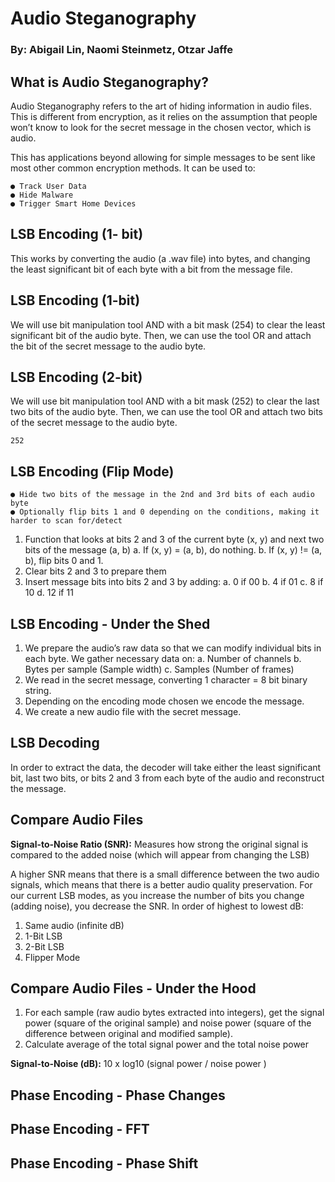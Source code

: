 # Audio Steganography

### By: Abigail Lin, Naomi Steinmetz, Otzar Jaffe


## What is Audio Steganography?

Audio Steganography refers to the art of hiding information in audio files. This is different
from encryption, as it relies on the assumption that people won’t know to look for the secret
message in the chosen vector, which is audio.

This has applications beyond allowing for simple messages to be sent like most other
common encryption methods. It can be used to:

```
● Track User Data
● Hide Malware
● Trigger Smart Home Devices
```

## LSB Encoding (1- bit)

This works by converting the audio (a .wav file) into bytes, and changing the least significant
bit of each byte with a bit from the message file.


## LSB Encoding (1-bit)

We will use bit manipulation tool AND with a bit mask (254) to clear the least significant bit
of the audio byte. Then, we can use the tool OR and attach the bit of the secret message to
the audio byte.


## LSB Encoding (2-bit)

We will use bit manipulation tool AND with a bit mask (252) to clear the last two bits of the
audio byte. Then, we can use the tool OR and attach two bits of the secret message to the
audio byte.

```
252
```

## LSB Encoding (Flip Mode)

```
● Hide two bits of the message in the 2nd and 3rd bits of each audio byte
● Optionally flip bits 1 and 0 depending on the conditions, making it harder to scan for/detect
```
1. Function that looks at bits 2 and 3 of the current byte (x, y) and next two bits of the message (a,
    b)
       a. If (x, y) = (a, b), do nothing.
       b. If (x, y) != (a, b), flip bits 0 and 1.
2. Clear bits 2 and 3 to prepare them
3. Insert message bits into bits 2 and 3 by adding:
    a. 0 if 00
    b. 4 if 01
       c. 8 if 10
    d. 12 if 11


## LSB Encoding - Under the Shed

1. We prepare the audio’s raw data so that we can modify individual bits in each byte. We
    gather necessary data on:
       a. Number of channels
       b. Bytes per sample (Sample width)
          c. Samples (Number of frames)
2. We read in the secret message, converting 1 character = 8 bit binary string.
3. Depending on the encoding mode chosen we encode the message.
4. We create a new audio file with the secret message.


## LSB Decoding

In order to extract the data, the decoder will take either the least significant bit, last two bits,
or bits 2 and 3 from each byte of the audio and reconstruct the message.


## Compare Audio Files

**Signal-to-Noise Ratio (SNR):** Measures how strong the original signal is compared to the
added noise (which will appear from changing the LSB)

A higher SNR means that there is a small difference between the two audio signals, which
means that there is a better audio quality preservation. For our current LSB modes, as you
increase the number of bits you change (adding noise), you decrease the SNR. In order of
highest to lowest dB:

1. Same audio (infinite dB)
2. 1-Bit LSB
3. 2-Bit LSB
4. Flipper Mode


## Compare Audio Files - Under the Hood

1. For each sample (raw audio bytes extracted into integers), get the signal power (square
    of the original sample) and noise power (square of the difference between original and
    modified sample).
2. Calculate average of the total signal power and the total noise power

**Signal-to-Noise (dB):** 10 x log10 (signal power / noise power )


## Phase Encoding - Phase Changes


## Phase Encoding - FFT


## Phase Encoding - Phase Shift

